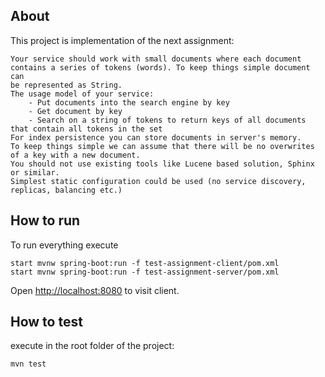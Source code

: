 ## About
This project is implementation of the next assignment:

```
Your service should work with small documents where each document contains a series of tokens (words). To keep things simple document can
be represented as String.
The usage model of your service:
    - Put documents into the search engine by key
    - Get document by key
    - Search on a string of tokens to return keys of all documents that contain all tokens in the set
For index persistence you can store documents in server's memory.
To keep things simple we can assume that there will be no overwrites of a key with a new document.
You should not use existing tools like Lucene based solution, Sphinx or similar.
Simplest static configuration could be used (no service discovery, replicas, balancing etc.)
```
 
## How to run
To run everything execute

```
start mvnw spring-boot:run -f test-assignment-client/pom.xml
start mvnw spring-boot:run -f test-assignment-server/pom.xml
```

Open [http://localhost:8080](http://localhost:8080) to visit client.


## How to test
execute in the root folder of the project:

```
mvn test
```